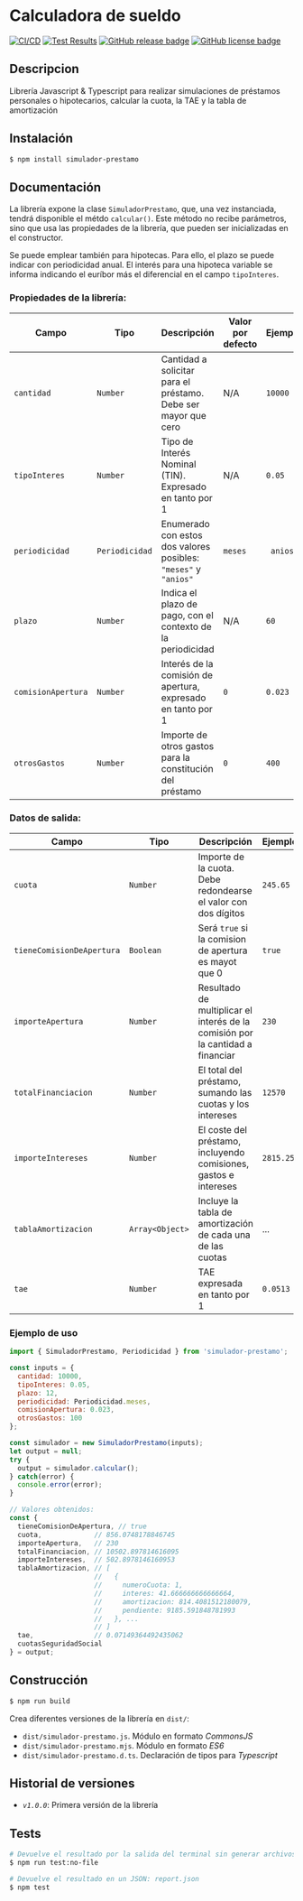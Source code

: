 # Calculadora de sueldo

[![CI/CD](https://github.com/miguelchaves/simulador-prestamos/actions/workflows/node.js.yml/badge.svg)](https://github.com/miguelchaves/simulador-prestamos/actions/workflows/node.js.yml)
[![Test Results](https://raw.githubusercontent.com/gist/miguelchaves/95733b1329a62c3e44056a1d006c2410/raw/badge.svg)](https://github.com/miguelchaves/simulador-prestamos/actions/workflows/node.js.yml)
[![GitHub release badge](https://badgen.net/github/release/miguelchaves/simulador-prestamos/stable)](https://github.com/miguelchaves/simulador-prestamos/releases/latest)
[![GitHub license badge](https://badgen.net/github/license/miguelchaves/simulador-prestamos)](https://github.com/miguelchaves/simulador-prestamos/blob/main/LICENSE)

## Descripcion
Librería Javascript & Typescript para realizar simulaciones de préstamos personales o hipotecarios, calcular la cuota, la TAE y la tabla de amortización

Instalación
-----------

```bash
$ npm install simulador-prestamo
```

Documentación
-------------

La librería expone la clase `SimuladorPrestamo`, que, una vez instanciada, tendrá disponible el métdo `calcular()`. Este método no recibe parámetros, sino que usa las propiedades de la librería, que pueden ser inicializadas en el constructor.

Se puede emplear también para hipotecas. Para ello, el plazo se puede indicar con periodicidad anual. El interés para una hipoteca variable se informa indicando el euríbor más el diferencial en el campo `tipoInteres`.

### Propiedades de la librería:

| Campo | Tipo | Descripción | Valor por defecto | Ejemplo |
|-------|-----|--------------|-------------------|---------|
| `cantidad` | `Number` | Cantidad a solicitar para el préstamo. Debe ser mayor que cero | N/A | `10000` |
| `tipoInteres` | `Number` | Tipo de Interés Nominal (TIN). Expresado en tanto por 1 | N/A | `0.05` |
| `periodicidad`| `Periodicidad` | Enumerado con estos dos valores posibles: `"meses"` y `"anios"` | `meses` | ` anios` |
| `plazo` | `Number` | Indica el plazo de pago, con el contexto de la periodicidad | N/A | `60` | 
| `comisionApertura` | `Number` | Interés de la comisión de apertura, expresado en tanto por 1 | `0` | `0.023`|
| `otrosGastos` | `Number` | Importe de otros gastos para la constitución del préstamo | `0` | `400` |

### Datos de salida:

| Campo | Tipo | Descripción | Ejemplo |
|-------|-----|--------------|---------|
| `cuota` | `Number` | Importe de la cuota. Debe redondearse el valor con dos dígitos | `245.65` |
| `tieneComisionDeApertura` | `Boolean` | Será `true` si la comision de apertura es mayot que 0 | `true` |
| `importeApertura` | `Number` | Resultado de multiplicar el interés de la comisión por la cantidad a financiar | `230` |
| `totalFinanciacion` | `Number` | El total del préstamo, sumando las cuotas y los intereses | `12570` |
| `importeIntereses` | `Number` | El coste del préstamo, incluyendo comisiones, gastos e intereses | `2815.25` | 
| `tablaAmortizacion` | `Array<Object>` | Incluye la tabla de amortización de cada una de las cuotas | ... |
| `tae` | `Number` | TAE expresada en tanto por 1 | `0.0513` |

### Ejemplo de uso

```javascript
import { SimuladorPrestamo, Periodicidad } from 'simulador-prestamo';

const inputs = {
  cantidad: 10000,
  tipoInteres: 0.05,
  plazo: 12,
  periodicidad: Periodicidad.meses,
  comisionApertura: 0.023,
  otrosGastos: 100
};

const simulador = new SimuladorPrestamo(inputs);
let output = null;
try {
  output = simulador.calcular();
} catch(error) {
  console.error(error);
}

// Valores obtenidos:
const {
  tieneComisionDeApertura, // true
  cuota,             // 856.0748178846745
  importeApertura,   // 230
  totalFinanciacion, // 10502.897814616095
  importeIntereses,  // 502.8978146160953
  tablaAmortizacion, // [
                     //   {
                     //     numeroCuota: 1,
                     //     interes: 41.666666666666664,
                     //     amortizacion: 814.4081512180079,
                     //     pendiente: 9185.591848781993
                     //   }, ...
                     // ]
  tae,               // 0.07149364492435062
  cuotasSeguridadSocial
} = output;
```

Construcción
-------------
```bash
$ npm run build
```
Crea diferentes versiones de la librería en `dist/`:
* `dist/simulador-prestamo.js`. Módulo en formato *CommonsJS*
* `dist/simulador-prestamo.mjs`. Módulo en formato *ES6*
* `dist/simulador-prestamo.d.ts`. Declaración de tipos para *Typescript*

Historial de versiones
-------------
* *`v1.0.0`*: Primera versión de la librería


Tests
-------------

```bash
# Devuelve el resultado por la salida del terminal sin generar archivos:
$ npm run test:no-file

# Devuelve el resultado en un JSON: report.json
$ npm test
```